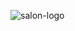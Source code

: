 ![salon-logo](https://user-images.githubusercontent.com/88697509/212497248-e5645a81-53ba-4033-bc3a-7c8a4df4183b.jpg)
